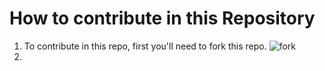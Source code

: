 # How to contribute in this Repository
1. To contribute in this repo, first you'll need to fork this repo.
![fork]()
2. 
